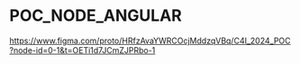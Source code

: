 # POC_NODE_ANGULAR

https://www.figma.com/proto/HRfzAvaYWRCOcjMddzqVBq/C4I_2024_POC?node-id=0-1&t=OETi1d7JCmZJPRbo-1
